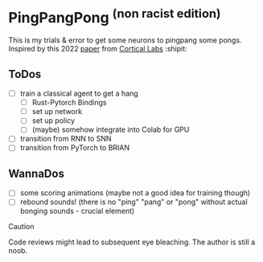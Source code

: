 # PingPangPong <sup>(non racist edition)</sup>
This is my trials & error to get some neurons to pingpang some pongs.
Inspired by this 2022 [paper](https://www.cell.com/neuron/fulltext/S0896-6273(22)00806-6?_returnURL=https%3A%2F%2Flinkinghub.elsevier.com%2Fretrieve%2Fpii%2FS0896627322008066%3Fshowall%3Dtrue) from [Cortical Labs](https://corticallabs.com/) :shipit:

## ToDos
- [ ] train a classical agent to get a hang 
    - [ ] Rust-Pytorch Bindings
    - [ ] set up network
    - [ ] set up policy 
    - [ ] (maybe) somehow integrate into Colab for GPU
- [ ] transition from RNN to SNN
- [ ] transition from PyTorch to BRIAN 

## WannaDos
- [ ] some scoring animations (maybe not a good idea for training though)
- [ ] rebound sounds! (there is no "ping" "pang" or "pong" without actual bonging sounds - crucial element)

> [!CAUTION]
> Code reviews might lead to subsequent eye bleaching. The author is still a noob.

